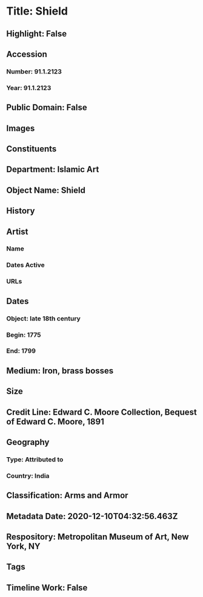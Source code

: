 # Title: Shield
## Highlight: False
## Accession
### Number: 91.1.2123
### Year: 91.1.2123
## Public Domain: False
## Images
## Constituents
## Department: Islamic Art
## Object Name: Shield
## History
## Artist
### Name
### Dates Active
### URLs
## Dates
### Object: late 18th century
### Begin: 1775
### End: 1799
## Medium: Iron, brass bosses
## Size
## Credit Line: Edward C. Moore Collection, Bequest of Edward C. Moore, 1891
## Geography
### Type: Attributed to
### Country: India
## Classification: Arms and Armor
## Metadata Date: 2020-12-10T04:32:56.463Z
## Respository: Metropolitan Museum of Art, New York, NY
## Tags
## Timeline Work: False